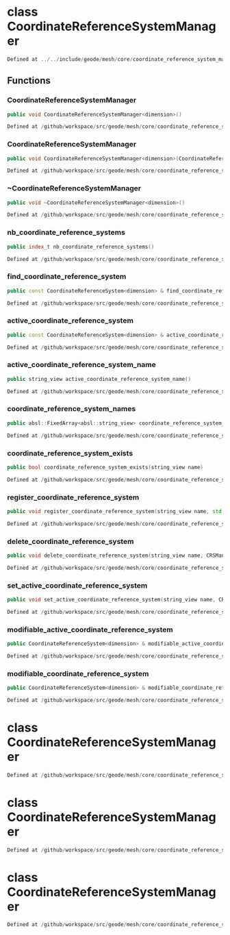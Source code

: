 # class CoordinateReferenceSystemManager

```cpp
Defined at ../../include/geode/mesh/core/coordinate_reference_system_manager.h#43
```

## Functions

### CoordinateReferenceSystemManager

```cpp
public void CoordinateReferenceSystemManager<dimension>()
```

```cpp
Defined at /github/workspace/src/geode/mesh/core/coordinate_reference_system_manager.cpp#173
```

### CoordinateReferenceSystemManager

```cpp
public void CoordinateReferenceSystemManager<dimension>(CoordinateReferenceSystemManager<dimension> && other)
```

```cpp
Defined at /github/workspace/src/geode/mesh/core/coordinate_reference_system_manager.cpp#179
```

### ~CoordinateReferenceSystemManager

```cpp
public void ~CoordinateReferenceSystemManager<dimension>()
```

```cpp
Defined at /github/workspace/src/geode/mesh/core/coordinate_reference_system_manager.cpp#187
```

### nb_coordinate_reference_systems

```cpp
public index_t nb_coordinate_reference_systems()
```

```cpp
Defined at /github/workspace/src/geode/mesh/core/coordinate_reference_system_manager.cpp#193
```

### find_coordinate_reference_system

```cpp
public const CoordinateReferenceSystem<dimension> & find_coordinate_reference_system(string_view name)
```

```cpp
Defined at /github/workspace/src/geode/mesh/core/coordinate_reference_system_manager.cpp#200
```

### active_coordinate_reference_system

```cpp
public const CoordinateReferenceSystem<dimension> & active_coordinate_reference_system()
```

```cpp
Defined at /github/workspace/src/geode/mesh/core/coordinate_reference_system_manager.cpp#208
```

### active_coordinate_reference_system_name

```cpp
public string_view active_coordinate_reference_system_name()
```

```cpp
Defined at /github/workspace/src/geode/mesh/core/coordinate_reference_system_manager.cpp#216
```

### coordinate_reference_system_names

```cpp
public absl::FixedArray<absl::string_view> coordinate_reference_system_names()
```

```cpp
Defined at /github/workspace/src/geode/mesh/core/coordinate_reference_system_manager.cpp#223
```

### coordinate_reference_system_exists

```cpp
public bool coordinate_reference_system_exists(string_view name)
```

```cpp
Defined at /github/workspace/src/geode/mesh/core/coordinate_reference_system_manager.cpp#230
```

### register_coordinate_reference_system

```cpp
public void register_coordinate_reference_system(string_view name, std::shared_ptr<CoordinateReferenceSystem<dimension> > && crs, CRSManagerKey )
```

```cpp
Defined at /github/workspace/src/geode/mesh/core/coordinate_reference_system_manager.cpp#237
```

### delete_coordinate_reference_system

```cpp
public void delete_coordinate_reference_system(string_view name, CRSManagerKey )
```

```cpp
Defined at /github/workspace/src/geode/mesh/core/coordinate_reference_system_manager.cpp#246
```

### set_active_coordinate_reference_system

```cpp
public void set_active_coordinate_reference_system(string_view name, CRSManagerKey )
```

```cpp
Defined at /github/workspace/src/geode/mesh/core/coordinate_reference_system_manager.cpp#254
```

### modifiable_active_coordinate_reference_system

```cpp
public CoordinateReferenceSystem<dimension> & modifiable_active_coordinate_reference_system(CRSManagerKey )
```

```cpp
Defined at /github/workspace/src/geode/mesh/core/coordinate_reference_system_manager.cpp#262
```

### modifiable_coordinate_reference_system

```cpp
public CoordinateReferenceSystem<dimension> & modifiable_coordinate_reference_system(string_view name, CRSManagerKey )
```

```cpp
Defined at /github/workspace/src/geode/mesh/core/coordinate_reference_system_manager.cpp#270
```



# class CoordinateReferenceSystemManager

```cpp
Defined at /github/workspace/src/geode/mesh/core/coordinate_reference_system_manager.cpp#293
```

# class CoordinateReferenceSystemManager

```cpp
Defined at /github/workspace/src/geode/mesh/core/coordinate_reference_system_manager.cpp#292
```

# class CoordinateReferenceSystemManager

```cpp
Defined at /github/workspace/src/geode/mesh/core/coordinate_reference_system_manager.cpp#291
```

